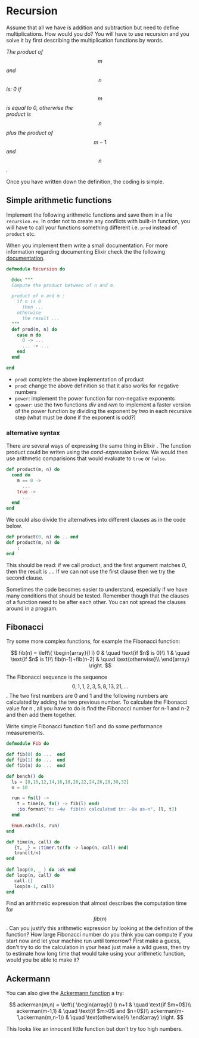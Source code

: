 # Recursion

Assume that all we have is addition and subtraction but need to define multiplications. How would you do? You will have to use recursion and you solve it by first describing the multiplication functions by words.

_The product of_ $$m$$ _and_ $$n$$ _is: 0 if_ $$m$$ _is equal to 0, otherwise the  
product is_ $$n$$ _plus the product of_ $$m-1$$ _and_ $$n$$_._

Once you have written down the definition, the coding is simple.

## Simple arithmetic functions

Implement the following arithmetic functions and save them in a file `recursion.ex`.  In order not to create any conflicts with built-in function, you will have to call your functions something different i.e. `prod` instead of `product` etc.

When you implement them write a small documentation. For more information regarding documenting Elixir check the the following [documentation](https://hexdocs.pm/elixir/writing-documentation.html).

```elixir
defmodule Recursion do

  @doc """
  Compute the product between of n and m.

  product of n and m :
    if n is 0
      then ...
    otherwise
      the result ...
  """
  def prod(m, n) do
    case m do
      0 -> ...
      ... -> ...
    end
  end

end
```

* `prod`: complete the above implementation of product
* `prod`: change the above definition so that it also works for negative numbers
* `power`: implement the power function for non-negative exponents
* `qpower`: use the two functions _div_ and _rem_ to implement a faster version of the power function by dividing the exponent by two in each recursive step \(what must be done if the exponent is odd?\)

### alternative syntax

There are several ways of expressing the same thing in Elixir . The function product could be writen using the _cond-expression_ below. We would then use arithmetic comparisions that would evaluate to `true` or `false`.  

```elixir
def product(m, n) do
  cond do
    m == 0 ->
      ...
    true ->
      ...
  end
end
```

We could also divide the alternatives into different clauses as in the code below.

```elixir
def product(0, n) do .. end
def product(m, n) do 
    :
end 
```

This should be read: if we call product, and the first argument matches _0_, then the result is .... If we can not use the first clause then we try the second clause.

Sometimes the code becomes easier to understand, especially if we have many conditions that should be tested. Remember though that the clauses of a function need to be after each other. You can not spread the clauses around in a program.

## Fibonacci

Try some more complex functions, for example the Fibonacci function:

$$
fib(n) = \left\{   \begin{array}{l l}     0 & \quad \text{if $n$ is 0}\\     1 & \quad \text{if $n$ is 1}\\     fib(n-1)+fib(n-2) & \quad \text{otherwise}\\   \end{array} \right.
$$ 

The Fibonacci sequence is the sequence $$0,1,1,2,3,5,8,13,21,\ldots$$. The two first numbers are 0 and 1 and the following numbers are calculated by adding the two previous number. To calculate the Fibonacci value for n , all you have to do is find the Fibonacci number for n-1 and n-2 and then add them together.

Write simple Fibonacci function fib/1 and do some performance measurements. 

```elixir
defmodule Fib do

def fib(0) do ...  end
def fib(1) do ...  end
def fib(n) do ...  end

def bench() do
  ls = [8,10,12,14,16,18,20,22,24,26,28,30,32]
  n = 10

  run = fn(l) ->
    t = time(n, fn() -> fib(l) end)
    :io.format("n: ~4w  fib(n) calculated in: ~8w us~n", [l, t])
  end

  Enum.each(ls, run)
end

def time(n, call) do
   {t, _} = :timer.tc(fn -> loop(n, call) end)
   trunc(t/n)
end
   
def loop(0, _ ) do :ok end
def loop(n, call) do 
   call.()
   loop(n-1, call)
end   
```

Find an arithmetic expression that almost describes the computation time for $$fib(n)$$. Can you justify this arithmetic expression by looking at the definition of the function? How large Fibonacci number do you think you can compute if you start now and let your machine run until tomorrow? First make a guess, don't try to do the calculation in your head just make a wild guess, then try to estimate how long time that would take using your arithmetic function, would you be able to make it?

## Ackermann

You can also give the [Ackermann function](https://en.wikipedia.org/wiki/Ackermann_function) a try:

$$
ackerman(m,n) = \left\{   \begin{array}{l l}     n+1 & \quad \text{if $m=0$}\\     ackerman(m-1,1) & \quad \text{if $m>0$ and $n=0$}\\     ackerman(m-1,ackerman(m,n-1)) & \quad \text{otherwise}\\   \end{array} \right.
$$ 

This looks like an innocent little function but don't try too high numbers.

## 


